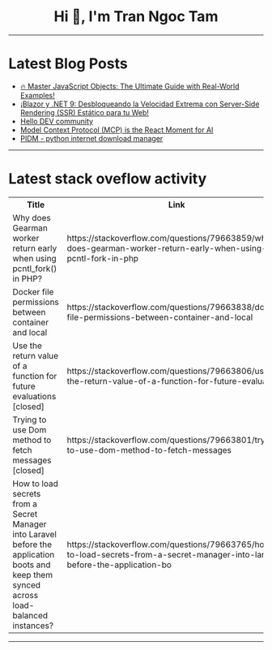 <h1 align="center">Hi 👋, I'm Tran Ngoc Tam</h1>

---

# Latest Blog Posts 
<!-- BLOG-POST-LIST:START -->
- [🔥 Master JavaScript Objects: The Ultimate Guide with Real-World Examples!](https://dev.to/techsolver94/master-javascript-objects-the-ultimate-guide-with-real-world-examples-25c4)
- [¡Blazor y .NET 9: Desbloqueando la Velocidad Extrema con Server-Side Rendering &lpar;SSR&rpar; Estático para tu Web!](https://dev.to/exavier_jaguileradev/blazor-y-net-9-desbloqueando-la-velocidad-extrema-con-server-side-rendering-ssr-estatico-para-5d4b)
- [Hello DEV community](https://dev.to/aimee1980/hello-dev-community-2bc3)
- [Model Context Protocol &lpar;MCP&rpar; is the React Moment for AI](https://dev.to/michael_watson_8780e10ad7/model-context-protocol-mcp-is-the-react-moment-for-ai-3nhg)
- [PIDM - python internet download manager](https://dev.to/ericluckson1999/pidm-python-internet-download-manager-2hde)
<!-- BLOG-POST-LIST:END -->

---

# Latest stack oveflow activity
<table>
  <tr><th>Title</th><th>Link</th></tr>
  <!-- STACKOVERFLOW:START --><tr><td>Why does Gearman worker return early when using pcntl_fork&lpar;&rpar; in PHP?</td><td>https://stackoverflow.com/questions/79663859/why-does-gearman-worker-return-early-when-using-pcntl-fork-in-php</td></tr><tr><td>Docker file permissions between container and local</td><td>https://stackoverflow.com/questions/79663838/docker-file-permissions-between-container-and-local</td></tr><tr><td>Use the return value of a function for future evaluations [closed]</td><td>https://stackoverflow.com/questions/79663806/use-the-return-value-of-a-function-for-future-evaluations</td></tr><tr><td>Trying to use Dom method to fetch messages [closed]</td><td>https://stackoverflow.com/questions/79663801/trying-to-use-dom-method-to-fetch-messages</td></tr><tr><td>How to load secrets from a Secret Manager into Laravel before the application boots and keep them synced across load-balanced instances?</td><td>https://stackoverflow.com/questions/79663765/how-to-load-secrets-from-a-secret-manager-into-laravel-before-the-application-bo</td></tr><!-- STACKOVERFLOW:END -->
</table>

---


